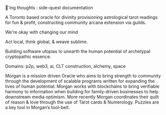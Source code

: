 🌱'ing thoughts : side-quest documentation

A Toronto based oracle for divinity provisioning astrological tarot readings for fun & profit, constructing community arcana extension via guilds.

We're okay with changing our mind

Act local, think global, & weave sublime.

Building software utopias to unearth the human potential of archetypal cryptopathic essence.

Domains: p2p, web3, ai, CLT construction, alchemy, space

Morgan is a mission driven Oracle who aims to bring strength to community through the development of scalable programs written for expanding the lives of human potential. Morgan works with blockchains to bring verifiable harmony to information when building for family-driven businesses to help downstream media optimism. More recently Morgan coordinates their quilt of reason & love through the use of Tarot cards & Numerology. Puzzles are a key tool in Morgan’s tool-belt.

